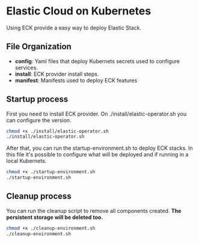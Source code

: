 # Elastic Cloud on Kubernetes

Using ECK provide a easy way to deploy Elastic Stack.

## File Organization

- **config**: Yaml files that deploy Kubernets secrets used to configure services.
- **install**: ECK provider install steps.
- **manifest**: Manifests used to deploy ECK features

## Startup process

First you need to install ECK provider. On ./install/elastic-operator.sh you can configure the version.

```bash
chmod +x ./install/elastic-operator.sh
./install/elastic-operator.sh
```

After that, you can run the startup-environment.sh to deploy ECK stacks. In this file it's possible to configure what will be deployed and if running in a local Kubernets.

```bash
chmod +x ./startup-environment.sh
./startup-environment.sh
```

## Cleanup process

You can run the cleanup script to remove all components created. **The persistent storage will be deleted too.**

```bash
chmod +x ./cleanup-environment.sh
./cleanup-environment.sh
```